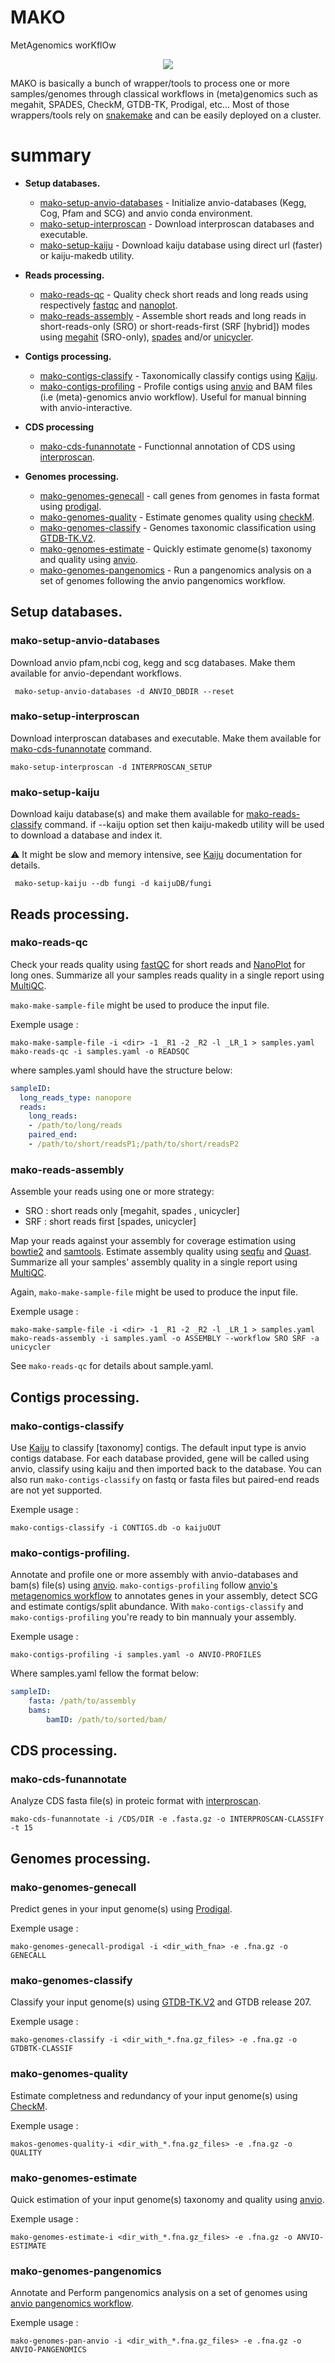 # MAKO
MetAgenomics worKflOw

<p align="center">
  <img src="mako.png">
</p>

MAKO is basically a bunch of wrapper/tools to process one or more samples/genomes through classical workflows in (meta)genomics such as megahit, SPADES, CheckM, GTDB-TK, Prodigal, etc...
Most of those wrappers/tools rely on [snakemake](https://snakemake.readthedocs.io/en/stable/) and can be easily deployed on a cluster.

# summary

- **Setup databases.** 
	- [mako-setup-anvio-databases](#mako-setup-anvio-databases) - Initialize anvio-databases (Kegg, Cog, Pfam and SCG) and anvio conda environment. 
	- [mako-setup-interproscan](#mako-setup-interproscan) - Download interproscan databases and executable. 
	- [mako-setup-kaiju](#mako-setup-kaiju) - Download kaiju database using direct url (faster) or kaiju-makedb utility.


- **Reads processing.**
	- [mako-reads-qc](#mako-reads-qc) - Quality check short reads and long reads using respectively [fastqc](https://github.com/s-andrews/FastQC) and [nanoplot](https://github.com/wdecoster/NanoPlot). 
	- [mako-reads-assembly](#mako-reads-assembly) - Assemble short reads and long reads in short-reads-only (SRO) or short-reads-first (SRF \[hybrid\]) modes using [megahit](https://github.com/voutcn/megahit) (SRO-only), [spades](https://github.com/ablab/spades) and/or [unicycler](https://github.com/rrwick/Unicycler).

- **Contigs processing.**
	- [mako-contigs-classify](#mako-contigs-classify) - Taxonomically classify contigs using [Kaiju](https://github.com/bioinformatics-centre/kaiju). 
	- [mako-contigs-profiling](#mako-genomes-profiling) - Profile contigs using [anvio](https://github.com/merenlab/anvio) and BAM files (i.e (meta)-genomics anvio workflow). Useful for manual binning with anvio-interactive. 
	
- **CDS processing**
	- [mako-cds-funannotate](#mako-cds-funannotate) - Functionnal annotation of CDS using [interproscan](https://interproscan-docs.readthedocs.io/en/latest).
	
- **Genomes processing.**
	- [mako-genomes-genecall](#mako-genomes-genecall) - call genes from genomes in fasta format using [prodigal](https://github.com/hyattpd/Prodigal). 
	- [mako-genomes-quality](#mako-genomes-quality) - Estimate genomes quality using [checkM](https://ecogenomics.github.io/CheckM/).
	- [mako-genomes-classify](#mako-genomes-classify) - Genomes taxonomic classification using [GTDB-TK.V2](https://ecogenomics.github.io/GTDBTk/).
	- [mako-genomes-estimate](#mako-genomes-estimate) - Quickly estimate genome(s) taxonomy and quality using [anvio](https://github.com/merenlab/anvio).
	- [mako-genomes-pangenomics](#mako-genomes-pangenomics) - Run a pangenomics analysis on a set of genomes following the anvio pangenomics workflow. 

	

	

## Setup databases.

### mako-setup-anvio-databases
Download anvio pfam,ncbi cog, kegg and scg databases. Make them available for anvio-dependant workflows.

```
 mako-setup-anvio-databases -d ANVIO_DBDIR --reset 
```

### mako-setup-interproscan
Download interproscan databases and executable. Make them available for [mako-cds-funannotate](#mako-cds-funannotate) command.

```
mako-setup-interproscan -d INTERPROSCAN_SETUP
```

### mako-setup-kaiju
Download kaiju database(s) and make them available for [mako-reads-classify](#mako-reads-classify) command.
if --kaiju option set then kaiju-makedb utility will be used to download a database and index it.

:warning: It might be slow and memory intensive, see [Kaiju](https://github.com/bioinformatics-centre/kaiju) documentation for details.

```
 mako-setup-kaiju --db fungi -d kaijuDB/fungi
```


## Reads processing.
### mako-reads-qc
Check your reads quality using [fastQC](https://github.com/s-andrews/FastQC) for short reads and [NanoPlot](https://github.com/wdecoster/NanoPlot) for long ones. Summarize all your samples reads quality in a single report using [MultiQC](https://multiqc.info/).

`mako-make-sample-file` might be used to produce the input file.

Exemple usage :

```
mako-make-sample-file -i <dir> -1 _R1 -2 _R2 -l _LR_1 > samples.yaml
mako-reads-qc -i samples.yaml -o READSQC 
```

where samples.yaml should have the structure below:

```yaml
sampleID:
  long_reads_type: nanopore
  reads:
    long_reads:
    - /path/to/long/reads
    paired_end:
    - /path/to/short/readsP1;/path/to/short/readsP2
```

### mako-reads-assembly
Assemble your reads using one or more strategy:

- SRO : short reads only [megahit, spades , unicycler]
- SRF : short reads first [spades, unicycler]

Map your reads against your assembly for coverage estimation using [bowtie2](https://bowtie-bio.sourceforge.net/bowtie2/manual.shtml) and [samtools](http://www.htslib.org/).
Estimate assembly quality using [seqfu](https://github.com/telatin/seqfu2) and [Quast](https://github.com/ablab/quast).
Summarize all your samples' assembly quality in a single report using [MultiQC](https://multiqc.info/).

Again, `mako-make-sample-file` might be used to produce the input file.

Exemple usage :

```
mako-make-sample-file -i <dir> -1 _R1 -2 _R2 -l _LR_1 > samples.yaml
mako-reads-assembly -i samples.yaml -o ASSEMBLY --workflow SRO SRF -a unicycler
```

See `mako-reads-qc` for details about sample.yaml.

## Contigs processing.
### mako-contigs-classify
Use [Kaiju](https://github.com/bioinformatics-centre/kaiju) to classify [taxonomy] contigs. 
The default input type is anvio contigs database. For each database provided, gene will be called using anvio, classify using kaiju and then imported back to the database.
You can also run `mako-contigs-classify` on fastq or fasta files but paired-end reads are not yet supported.

Exemple usage :

```
mako-contigs-classify -i CONTIGS.db -o kaijuOUT
```

### mako-contigs-profiling.

Annotate and profile one or more assembly with anvio-databases and bam(s) file(s) using [anvio](https://github.com/merenlab/anvio). `mako-contigs-profiling` follow [anvio's metagenomics workflow](https://merenlab.org/2016/06/22/anvio-tutorial-v2) to annotates genes in your assembly, detect SCG and estimate contigs/split abundance. With `mako-contigs-classify` and `mako-contigs-profiling` you're ready to bin mannualy your assembly.

Exemple usage :

```
mako-contigs-profiling -i samples.yaml -o ANVIO-PROFILES
```
Where samples.yaml fellow the format below:

```yaml
sampleID:
    fasta: /path/to/assembly
    bams:
        bamID: /path/to/sorted/bam/
```

## CDS processing.
### mako-cds-funannotate

Analyze CDS fasta file(s) in proteic format with [interproscan](https://interproscan-docs.readthedocs.io/en/latest).

```
mako-cds-funannotate -i /CDS/DIR -e .fasta.gz -o INTERPROSCAN-CLASSIFY -t 15
```



## Genomes processing.
### mako-genomes-genecall

Predict genes in your input genome(s) using [Prodigal](https://github.com/hyattpd/Prodigal).

Exemple usage :

```
mako-genomes-genecall-prodigal -i <dir_with_fna> -e .fna.gz -o GENECALL
```



### mako-genomes-classify

Classify your input genome(s) using [GTDB-TK.V2](https://ecogenomics.github.io/GTDBTk/) and GTDB release 207.

Exemple usage :

```
mako-genomes-classify -i <dir_with_*.fna.gz_files> -e .fna.gz -o GTDBTK-CLASSIF
```

### mako-genomes-quality

Estimate completness and redundancy of your input genome(s) using [CheckM](https://ecogenomics.github.io/CheckM/).

Exemple usage :

```
makos-genomes-quality-i <dir_with_*.fna.gz_files> -e .fna.gz -o QUALITY
```

### mako-genomes-estimate
Quick estimation of your input genome(s) taxonomy and quality using [anvio](https://github.com/merenlab/anvio).

Exemple usage :

```
mako-genomes-estimate-i <dir_with_*.fna.gz_files> -e .fna.gz -o ANVIO-ESTIMATE
```

### mako-genomes-pangenomics
Annotate and Perform pangenomics analysis on a set of genomes using [anvio pangenomics workflow](https://merenlab.org/2016/11/08/pangenomics-v2/#running-a-pangenome-analysis).

Exemple usage :

```
mako-genomes-pan-anvio -i <dir_with_*.fna.gz_files> -e .fna.gz -o ANVIO-PANGENOMICS
```

